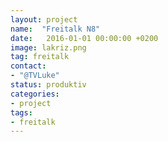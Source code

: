 ```yaml
---
layout: project
name:  "Freitalk N8"
date:   2016-01-01 00:00:00 +0200
image: lakriz.png
tag: freitalk
contact:
- "@TVLuke"
status: produktiv
categories:
- project
tags:
- freitalk
---
```

